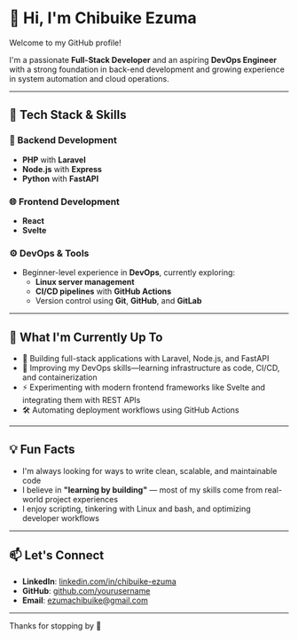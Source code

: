 # 👋 Hi, I'm Chibuike Ezuma

Welcome to my GitHub profile!

I'm a passionate **Full-Stack Developer** and an aspiring **DevOps Engineer** with a strong foundation in back-end development and growing experience in system automation and cloud operations.

---

## 🧠 Tech Stack & Skills

### 🚀 Backend Development
- **PHP** with **Laravel**
- **Node.js** with **Express**
- **Python** with **FastAPI**

### 🌐 Frontend Development
- **React**
- **Svelte**

### ⚙️ DevOps & Tools
- Beginner-level experience in **DevOps**, currently exploring:
  - **Linux server management**
  - **CI/CD pipelines** with **GitHub Actions**
  - Version control using **Git**, **GitHub**, and **GitLab**

---

## 📌 What I'm Currently Up To

- 🚧 Building full-stack applications with Laravel, Node.js, and FastAPI
- 🌱 Improving my DevOps skills—learning infrastructure as code, CI/CD, and containerization
- ⚡ Experimenting with modern frontend frameworks like Svelte and integrating them with REST APIs
- 🛠️ Automating deployment workflows using GitHub Actions

---

## 💡 Fun Facts

- I'm always looking for ways to write clean, scalable, and maintainable code
- I believe in **"learning by building"** — most of my skills come from real-world project experiences
- I enjoy scripting, tinkering with Linux and bash, and optimizing developer workflows

---

## 📫 Let's Connect

- **LinkedIn**: [linkedin.com/in/chibuike-ezuma](https://www.linkedin.com/in/emmanuel-ezuma-146522169)
- **GitHub**: [github.com/yourusername](https://github.com/chibykiss) <!-- Replace with your actual GitHub username -->
- **Email**: ezumachibuike@gmail.com <!-- Optional: Replace with actual contact email -->


---

Thanks for stopping by 🚀

